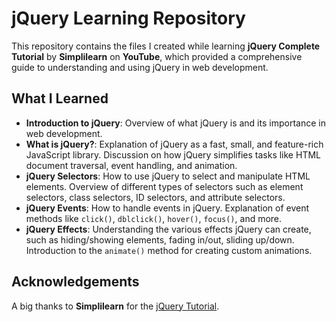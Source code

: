 # jQuery Learning Repository
This repository contains the files I created while learning <b>jQuery Complete Tutorial</b> by <b>Simplilearn</b> on <b>YouTube</b>, which provided a comprehensive guide to understanding and using jQuery in web development.

## What I Learned
- <b>Introduction to jQuery</b>: Overview of what jQuery is and its importance in web development.
- <b>What is jQuery?</b>: Explanation of jQuery as a fast, small, and feature-rich JavaScript library. Discussion on how jQuery simplifies tasks like HTML document traversal, event handling, and animation.
- <b>jQuery Selectors</b>: How to use jQuery to select and manipulate HTML elements. Overview of different types of selectors such as element selectors, class selectors, ID selectors, and attribute selectors.
- <b>jQuery Events</b>: How to handle events in jQuery. Explanation of event methods like `click()`, `dblclick()`, `hover()`, `focus()`, and more.
- <b>jQuery Effects</b>: Understanding the various effects jQuery can create, such as hiding/showing elements, fading in/out, sliding up/down. Introduction to the `animate()` method for creating custom animations.

## Acknowledgements
A big thanks to <b>Simplilearn</b> for the [jQuery Tutorial](https://youtu.be/QhQ4m5g2fhA?si=I6TSC3_EhnhT6hOH).
